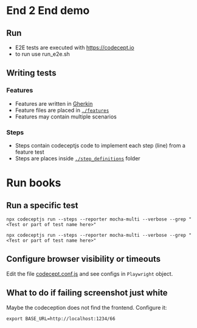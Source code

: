 # End 2 End demo

## Run
- E2E tests are executed with https://codecept.io
- to run use run_e2e.sh

## Writing tests

### Features

- Features are written in [Gherkin](https://codecept.io/bdd/#what-is-behavior-driven-development)
- Feature files are placed in [`./features`](features)
- Features may contain multiple scenarios

### Steps

- Steps contain codeceptjs code to implement each step (line) from a feature test
- Steps are places inside [`./step_definitions`](step_definitions) folder

# Run books
## Run a specific test
```shell
npx codeceptjs run --steps --reporter mocha-multi --verbose --grep "<Test or part of test name here>"
```
```shell
npx codeceptjs run --steps --reporter mocha-multi --verbose --grep "<Test or part of test name here>"
```


## Configure browser visibility or timeouts
Edit the file [codecept.conf.js](codecept.conf.js) and see configs in `Playwright` object.

## What to do if failing screenshot just white
Maybe the codeception does not find the frontend. Configure it:
```shell
export BASE_URL=http://localhost:1234/66
```
